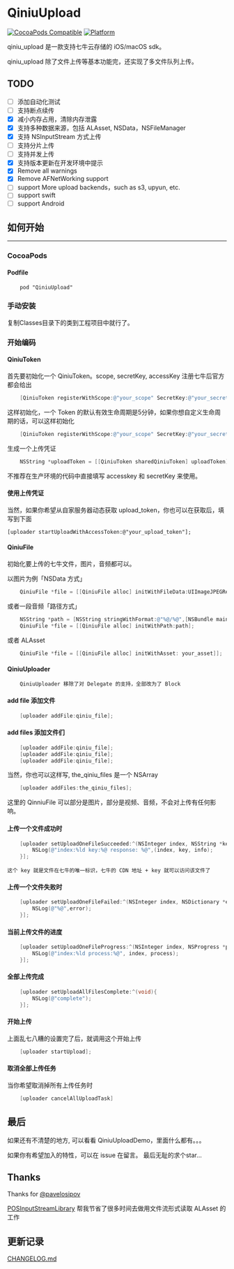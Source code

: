 # QiniuUpload

[![CocoaPods Compatible](https://img.shields.io/cocoapods/v/QiniuUpload.svg)](https://img.shields.io/cocoapods/v/QiniuUpload.svg)
[![Platform](https://img.shields.io/cocoapods/p/QiniuUpload.svg?style=flat)](http://cocoadocs.org/docsets/QiniuUpload)

qiniu_upload 是一款支持七牛云存储的 iOS/macOS sdk。

qiniu_upload 除了文件上传等基本功能完，还实现了多文件队列上传。

## TODO

- [ ] 添加自动化测试
- [ ] 支持断点续传
- [x] 减小内存占用，清除内存泄露
- [x] 支持多种数据来源，包括 ALAsset, NSData，NSFileManager
- [x] 支持 NSInputStream 方式上传
- [ ] 支持分片上传
- [ ] 支持并发上传
- [x] 支持版本更新在开发环境中提示 
- [x] Remove all warnings 
- [x] Remove AFNetWorking support
- [ ] support More upload backends，such as s3, upyun, etc.
- [ ] support swift
- [ ] support Android

## 如何开始

---

### CocoaPods

#### Podfile

```shell
    pod "QiniuUpload"
```

### 手动安装

复制Classes目录下的类到工程项目中就行了。

### 开始编码

#### QiniuToken

首先要初始化一个 QiniuToken。scope, secretKey, accessKey 注册七牛后官方都会给出

```Objective-C
    [QiniuToken registerWithScope:@"your_scope" SecretKey:@"your_secretKey" Accesskey:@"your_accesskey"];
```

这样初始化，一个 Token 的默认有效生命周期是5分钟，如果你想自定义生命周期的话，可以这样初始化

```Objective-C
    [QiniuToken registerWithScope:@"your_scope" SecretKey:@"your_secretKey" Accesskey:@"your_accesskey" TimeToLive:60]
```

生成一个上传凭证

```Objective-C
    NSString *uploadToken = [[QiniuToken sharedQiniuToken] uploadToken]
```

不推荐在生产环境的代码中直接填写 accesskey 和 secretKey 来使用。

#### 使用上传凭证

当然，如果你希望从自家服务器动态获取 upload_token，你也可以在获取后，填写到下面

    [uploader startUploadWithAccessToken:@"your_upload_token"];

#### QiniuFile

初始化要上传的七牛文件，图片，音频都可以。

以图片为例「NSData 方式」

```Objective-C
    QiniuFile *file = [[QiniuFile alloc] initWithFileData:UIImageJPEGRepresentation(your_image, 1.0f)];
```

或者一段音频「路径方式」

```Objective-C
    NSString *path = [NSString stringWithFormat:@"%@/%@",[NSBundle mainBundle].resourcePath,@"your_mp3"];
    QiniuFile *file = [[QiniuFile alloc] initWithPath:path];
```

或者 ALAsset

```Objective-C
    QiniuFile *file = [[QiniuFile alloc] initWithAsset: your_asset]];
```

#### QiniuUploader

```Objective-C
    QiniuUploader 移除了对 Delegate 的支持，全部改为了 Block
```

#### add file 添加文件

```Objective-C
    [uploader addFile:qiniu_file];
```

#### add files 添加文件们

```Objective-C
    [uploader addFile:qiniu_file];
    [uploader addFile:qiniu_file];
    [uploader addFile:qiniu_file];
```

当然，你也可以这样写, the_qiniu_files 是一个 NSArray

```Objective-C
    [uploader addFiles:the_qiniu_files];
```

这里的 QinniuFile 可以部分是图片，部分是视频、音频，不会对上传有任何影响。

#### 上传一个文件成功时

```Objective-C
    [uploader setUploadOneFileSucceeded:^(NSInteger index, NSString *key, NSDictionary *info){
        NSLog(@"index:%ld key:%@ response: %@",(index, key, info);
    }];
```

    这个 key 就是文件在七牛的唯一标识，七牛的 CDN 地址 + key 就可以访问该文件了

#### 上传一个文件失败时

```Objective-C
    [uploader setUploadOneFileFailed:^(NSInteger index, NSDictionary *error){
        NSLog(@"%@",error);
    }];
```

#### 当前上传文件的进度

```Objective-C
    [uploader setUploadOneFileProgress:^(NSInteger index, NSProgress *process){
        NSLog(@"index:%ld process:%@", index, process);
    }];
```

#### 全部上传完成

```Objective-C
    [uploader setUploadAllFilesComplete:^(void){
        NSLog(@"complete");
    }];
```

#### 开始上传

上面乱七八糟的设置完了后，就调用这个开始上传

```Objective-C
    [uploader startUpload];
```

#### 取消全部上传任务

当你希望取消掉所有上传任务时

```Objective-C
    [uploader cancelAllUploadTask]
```

## 最后

如果还有不清楚的地方, 可以看看 QiniuUploadDemo，里面什么都有。。。

如果你有希望加入的特性，可以在 issue 在留言。
最后无耻的求个star...

## Thanks

Thanks for [@pavelosipov](https://github.com/pavelosipov)

[POSInputStreamLibrary](https://github.com/pavelosipov/POSInputStreamLibrary
) 帮我节省了很多时间去做用文件流形式读取 ALAsset 的工作

## 更新记录

[CHANGELOG.md](https://github.com/huhuanming/qiniu_upload/blob/master/CHANGELOG.md)
